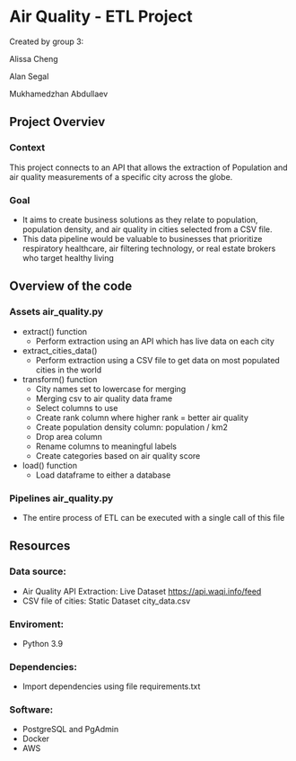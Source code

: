 # Air Quality - ETL Project
Created by group 3:

Alissa Cheng

Alan Segal

Mukhamedzhan Abdullaev

## Project Overviev
### Context
This project connects to an API that allows the extraction of Population and air quality measurements of a specific city across the globe.
### Goal 
- It aims to create business solutions as they relate to population, population density, and air quality in cities selected from a CSV file.
- This data pipeline would be valuable to businesses that prioritize respiratory healthcare, air filtering technology, or real estate brokers who target healthy living
## Overview of the code
### Assets air_quality.py
- extract() function
  - Perform extraction using an API which has live data on each city
- extract_cities_data()
  - Perform extraction using a CSV file to get data on most populated cities in the world
- transform() function
  - City names set to lowercase for merging
  - Merging csv to air quality data frame
  - Select columns to use
  - Create rank column where higher rank = better air quality
  - Create population density column: population / km2
  - Drop area column
  - Rename columns to meaningful labels
  - Create categories based on air quality score
- load() function
  - Load dataframe to either a database
### Pipelines air_quality.py
- The entire process of ETL can be executed with a single call of this file
## Resources
### Data source:
- Air Quality API Extraction: Live Dataset https://api.waqi.info/feed
- CSV file of cities: Static Dataset city_data.csv
### Enviroment:
- Python 3.9
### Dependencies:
- Import dependencies using file requirements.txt 
### Software:
- PostgreSQL and PgAdmin
- Docker
- AWS
